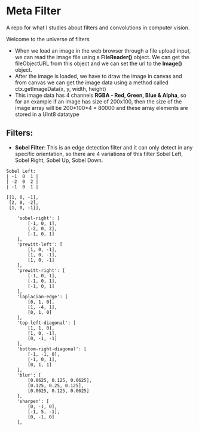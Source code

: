 # Meta Filter

A repo for what I studies about filters and convolutions in computer vision.

Welcome to the universe of filters

- When we load an image in the web browser through a file upload input, we can read the image file using a **FileReader()** object. We can get the fileObjectURL from this object and we can set the url to the **Image()** object.
- After the image is loaded, we have to draw the image in canvas and from canvas we can get the image data using a method called ctx.getImageData(x, y, width, height)
- This image data has 4 channels **RGBA - Red, Green, Blue & Alpha**, so for an example if an image has size of 200x100, then the size of the image array will be 200\*100\*4 = 80000 and these array elements are stored in a UInt8 datatype

## Filters:
- **Sobel Filter**: This is an edge detection filter and it can only detect in any specific orientation, so there are 4 variations of this filter Sobel Left, Sobel Right, Sobel Up, Sobel Down. 
```
Sobel Left:
| -1  0  1 |
| -2  0  2 |
| -1  0  1 |

[[1, 0, -1], 
 [2, 0, -2], 
 [1, 0, -1]],

    'sobel-right': [
        [-1, 0, 1], 
        [-2, 0, 2], 
        [-1, 0, 1]
    ],
    'prewitt-left': [
        [1, 0, -1], 
        [1, 0, -1], 
        [1, 0, -1]
    ],
    'prewitt-right': [
        [-1, 0, 1], 
        [-1, 0, 1], 
        [-1, 0, 1]
    ],
    'laplacian-edge': [
        [0, 1, 0],
        [1, -4, 1],
        [0, 1, 0]
    ],
    'top-left-diagonal': [
        [1, 1, 0],
        [1, 0, -1],
        [0, -1, -1]
    ],
    'bottom-right-diagonal': [
        [-1, -1, 0],
        [-1, 0, 1],
        [0, 1, 1]
    ],
    'blur': [
        [0.0625, 0.125, 0.0625],
        [0.125, 0.25, 0.125],
        [0.0625, 0.125, 0.0625]
    ],
    'sharpen': [
        [0, -1, 0],
        [-1, 5, -1],
        [0, -1, 0]
    ],
``` 
